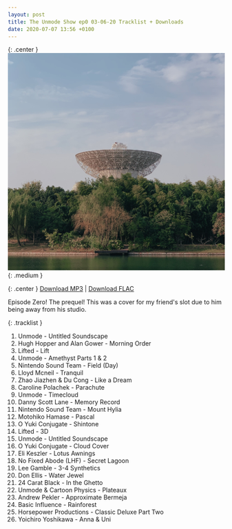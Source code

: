 ```yaml
---
layout: post
title: The Unmode Show ep0 03-06-20 Tracklist + Downloads
date: 2020-07-07 13:56 +0100
---
```


{: .center }
![The Unmode Show ep0](/assets/img/unmode_show_covers/ep00.jpg){: .medium }

{: .center }
[Download MP3](https://drive.google.com/file/d/1ZiExd6gU_8VnzwxxGKt5Mtj_1G_kJrl9/view?usp=sharing) \| [Download FLAC](https://drive.google.com/file/d/1qz0BL3H3-e_fr5A7pySOoRgY7MitjHoS/view?usp=sharing)

Episode Zero! The prequel! This was a cover for my friend's slot due to him being away from his studio.

{: .tracklist }
01. <span class="artist">Unmode</span> - Untitled Soundscape
02. <span class="artist">Hugh Hopper and Alan Gower</span> - Morning Order
03. <span class="artist">Lifted</span> - Lift
04. <span class="artist">Unmode</span> - Amethyst Parts 1 & 2
05. <span class="artist">Nintendo Sound Team</span> - Field (Day)
06. <span class="artist">Lloyd Mcneil</span> - Tranquil
07. <span class="artist">Zhao Jiazhen & Du Cong</span> - Like a Dream
08. <span class="artist">Caroline Polachek</span> - Parachute
09. <span class="artist">Unmode</span> - Timecloud
10. <span class="artist">Danny Scott Lane</span> - Memory Record
11. <span class="artist">Nintendo Sound Team</span> - Mount Hylia
12. <span class="artist">Motohiko Hamase</span> - Pascal
13. <span class="artist">O Yuki Conjugate</span> - Shintone
14. <span class="artist">Lifted</span> - 3D
15. <span class="artist">Unmode</span> - Untitled Soundscape
16. <span class="artist">O Yuki Conjugate</span> - Cloud Cover
17. <span class="artist">Eli Keszler</span> - Lotus Awnings
18. <span class="artist">No Fixed Abode (LHF)</span> - Secret Lagoon
19. <span class="artist">Lee Gamble</span> - 3-4 Synthetics
20. <span class="artist">Don Ellis</span> - Water Jewel
21. <span class="artist">24 Carat Black</span> - In the Ghetto
22. <span class="artist">Unmode & Cartoon Physics</span> - Plateaux
23. <span class="artist">Andrew Pekler</span> - Approximate Bermeja
24. <span class="artist">Basic Influence</span> - Rainforest
25. <span class="artist">Horsepower Productions</span> - Classic Deluxe Part Two
26. <span class="artist">Yoichiro Yoshikawa</span> - Anna & Uni
